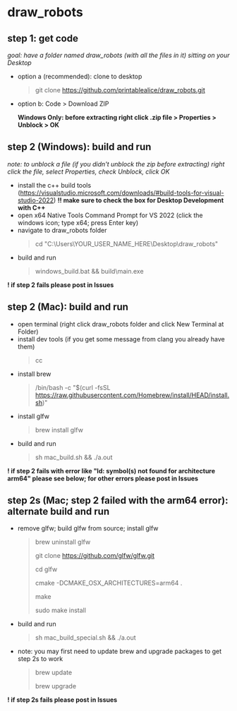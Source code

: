 # draw_robots


## step 1: get code

*goal: have a folder named draw_robots (with all the files in it) sitting on your Desktop*

- option a (recommended): clone to desktop
    > git clone https://github.com/printablealice/draw_robots.git

- option b: Code > Download ZIP

    __Windows Only: before extracting right click .zip file > Properties > Unblock > OK__


## step 2 (Windows): build and run

_note: to unblock a file (if you didn't unblock the zip before extracting) right click the file, select Properties, check Unblock, click OK_

- install the c++ build tools (https://visualstudio.microsoft.com/downloads/#build-tools-for-visual-studio-2022) __!! make sure to check the box for Desktop Development with C++__
- open x64 Native Tools Command Prompt for VS 2022 (click the windows icon; type x64; press Enter key)
- navigate to draw_robots folder
    > cd "C:\Users\YOUR_USER_NAME_HERE\Desktop\draw_robots"
- build and run
    > windows_build.bat && build\main.exe

__! if step 2 fails please post in Issues__


## step 2 (Mac): build and run

- open terminal (right click draw_robots folder and click New Terminal at Folder)
- install dev tools (if you get some message from clang you already have them)
    > cc
- install brew
    > /bin/bash -c "$(curl -fsSL https://raw.githubusercontent.com/Homebrew/install/HEAD/install.sh)"
- install glfw
    > brew install glfw
- build and run
    > sh mac_build.sh && ./a.out

__! if step 2 fails with error like "ld: symbol(s) not found for architecture arm64" please see below; for other errors please post in Issues__


## step 2s (Mac; step 2 failed with the arm64 error): alternate build and run

- remove glfw; build glfw from source; install glfw
    > brew uninstall glfw
    > 
    > git clone https://github.com/glfw/glfw.git
    > 
    > cd glfw
    > 
    > cmake -DCMAKE_OSX_ARCHITECTURES=arm64 .
    > 
    > make
    > 
    > sudo make install
- build and run
    > sh mac_build_special.sh && ./a.out
- note: you may first need to update brew and upgrade packages to get step 2s to work
    > brew update
    > 
    > brew upgrade

__! if step 2s fails please post in Issues__
